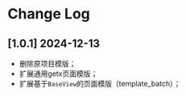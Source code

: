 # Change Log

## [1.0.1] 2024-12-13

- 删除原项目模版；
- 扩展通用getx页面模版；
- 扩展基于`BaseView`的页面模版（template_batch）；
 